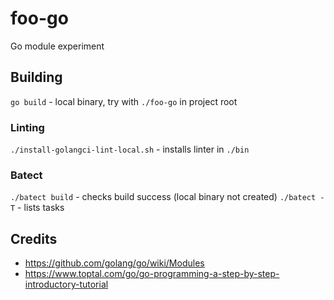 # foo-go

Go module experiment

## Building

`go build` - local binary, try with `./foo-go` in project root

### Linting

`./install-golangci-lint-local.sh` - installs linter in `./bin`

### Batect

`./batect build` - checks build success (local binary not created)
`./batect -T` - lists tasks

## Credits

* https://github.com/golang/go/wiki/Modules
* https://www.toptal.com/go/go-programming-a-step-by-step-introductory-tutorial
